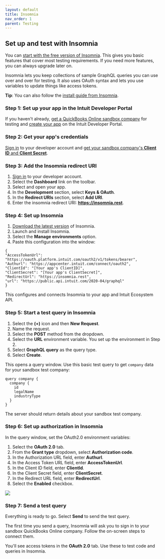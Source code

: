 ```yaml
---
layout: default
title: Insomnia
nav_order: 1
parent: Testing
---
```


## Set up and test with Insomnia 

You can [start with the free version of Insomnia](https://insomnia.rest/products/insomnia). This gives you basic features that cover most testing requirements. If you need more features, you can always upgrade later on.

Insomnia lets you keep collections of sample GraphQL queries you can use over and over for testing. It also uses OAuth syntax and lets you use variables to update things like access tokens. 

**Tip**: You can also follow the [install guide from Insomnia](https://support.insomnia.rest/article/23-installation). 
 
### Step 1: Set up your app in the Intuit Developer Portal

If you haven't already, [get a QuickBooks Online sandbox company](../authentication/) for testing and [create your app](../authentication/) on the Intuit Developer Portal. 
 
### Step 2: Get your app's credentials

[Sign in](https://developer.intuit.com/app/developer/myapps) to your developer account and [get your sandbox company's **Client ID** and **Client Secret**](../authentication/). 

### Step 3: Add the Insomnia redirect URI

1. [Sign in](https://developer.intuit.com/app/developer/myapps) to your developer account.
2. Select the **Dashboard** link on the toolbar. 
3. Select and open your app. 
4. In the **Development** section, select **Keys & OAuth**.
5. In the **Redirect URIs** section, select **Add URI**. 
5. Enter the insomnia redirect URI: **https://insomnia.rest**. 
 
### Step 4: Set up Insomnia
1. [Download the latest version](https://insomnia.rest/download) of Insomnia.
2. Launch and install Insomnia.
3. Select the **Manage environments** option.
4. Paste this configuration into the window:

```
{
"AccessTokenUrl": "https://oauth.platform.intuit.com/oauth2/v1/tokens/bearer",
"Authurl": "https://appcenter.intuit.com/connect/oauth2",
"ClientId": "[Your app's ClientID]",
"ClientSecret": "[Your app's ClientSecret]",
"RedirectUrl": "https://insomnia.rest",
"url": "https://public.api.intuit.com/2020-04/graphql"
}
```
This configures and connects Insomnia to your app and Intuit Ecosystem API. 

### Step 5: Start a test query in Insomnia
1. Select the **(+)** icon and then **New Request**. 
2. Name the request. 
3. Select the **POST** method from the dropdown. 
4. Select the **URL** environment variable. You set up the environment in Step 2.
5. Select **GraphQL query** as the query type.
6. Select **Create**. 

This opens a query window. Use this basic test query to get `company` data for your sandbox test company:

```
query company {
  company {
    id
    legalName
    industryType	
  }
}
```
The server should return details about your sandbox test company.

### Step 6: Set up authorization in Insomnia
In the query window, set the OAuth2.0 environment variables: 

1. Select the **OAuth 2.0** tab. 
2. From the **Grant type** dropdown, select **Authorization code**.
3. In the Authorization URL field, enter **Authurl**.
4. In the Access Token URL field, enter **AccessTokenUrl**.
5. In the Client ID field, enter **ClientId**.
6. In the Client Secret field, enter **ClientSecret**.
7. In the Redirect URL field, enter **RedirectUrl**.
8. Select the **Enabled** checkbox. 

![](/intuit-api-docs/assets/images/oauth2.png)

### Step 7: Send a test query

Everything is ready to go. Select **Send** to send the test query. 

The first time you send a query, Insomnia will ask you to sign in to your sandbox QuickBooks Online company. Follow the on-screen steps to connect them.

You'll see access tokens in the **OAuth 2.0** tab. Use these to test code and queries in Insomnia.